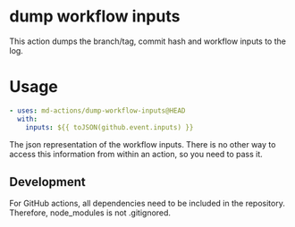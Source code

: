 # dump workflow inputs

This action dumps the branch/tag, commit hash and workflow inputs to the log.

# Usage

```yaml
- uses: md-actions/dump-workflow-inputs@HEAD
  with:
    inputs: ${{ toJSON(github.event.inputs) }}
```

The json representation of the workflow inputs. There is no other way to access this information from within an action, so you need to pass it.

## Development

For GitHub actions, all dependencies need to be included in the repository. Therefore, node_modules is not .gitignored.
